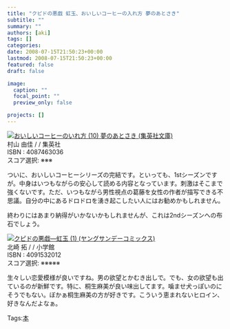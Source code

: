 ```yaml
---
title: "クピドの悪戯 虹玉、おいしいコーヒーの入れ方 夢のあとさき"
subtitle: ""
summary: ""
authors: [aki]
tags: []
categories: 
date: 2008-07-15T21:50:23+00:00
lastmod: 2008-07-15T21:50:23+00:00
featured: false
draft: false

image:
  caption: ""
  focal_point: ""
  preview_only: false

projects: []
---
```

![](https://ecx.images-amazon.com/images/I/514sKDrKwJL._SL160_.jpg)[おいしいコーヒーのいれ方 (10) 夢のあとさき (集英社文庫)](http://item.excite.co.jp/detail/ASIN_4087463036)  
村山 由佳 / / 集英社  
ISBN : 4087463036  
スコア選択: ※※※  
  
ついに、おいしいコーヒーシリーズの完結です。といっても、1stシーズンですが。中身はいつもながらの安心して読める内容となっています。刺激はそこまで強くないです。ただ、いつもながら男性視点の葛藤を女性の作者が描写できる不思議。自分の中にあるドロドロを湧き起こしたい人にはお勧めかもしれません。  
  
終わりにはあまり納得がいかないかもしれませんが、これは2ndシーズンへの布石でしょう。  
  
 ![](https://ecx.images-amazon.com/images/I/31708NZKB3L._SL160_.jpg)[クピドの悪戯―虹玉 (1) (ヤングサンデーコミックス)](http://item.excite.co.jp/detail/ASIN_4091532012)  
北崎 拓 / / 小学館  
ISBN : 4091532012  
スコア選択: ※※※※※  
  
生々しい恋愛模様が良いですね。男の欲望とかむき出しで。でも、女の欲望も出ているのが新鮮です。特に、桐生麻美が良い味出してます。噛ませ犬っぽいのにそうでもない。ぼかぁ桐生麻美の方が好きです。こういう恵まれないヒロイン、好きなんだよなぁ。

Tags:[本](http://mrk0369.exblog.jp/tags/%E6%9C%AC/) 

